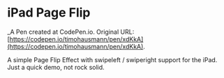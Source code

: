 # iPad Page Flip
 _A Pen created at CodePen.io. Original URL: [https://codepen.io/timohausmann/pen/xdKkA](https://codepen.io/timohausmann/pen/xdKkA).

 A simple Page Flip Effect with swipeleft / swiperight support for the iPad. Just a quick demo, not rock solid.